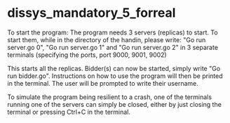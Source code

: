 # dissys_mandatory_5_forreal

To start the program:
The program needs 3 servers (replicas) to start. To start them, while in the directory of the handin, please write:
"Go run server.go 0", "Go run server.go 1" and "Go run server.go 2" in 3 separate terminals (specifying the ports, port 9000, 9001, 9002)

This starts all the replicas. Bidder(s) can now be started, simply write "Go run bidder.go". Instructions on how to use the program will
then be printed in the terminal. The user will be prompted to write their username.

To simulate the program being resilient to a crash, one of the terminals running one of the servers can simply be closed, either by just
closing the terminal or pressing Ctrl+C in the terminal. 
